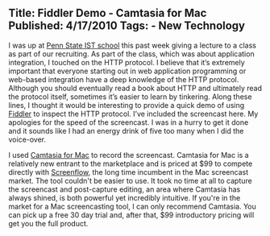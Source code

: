 Title: Fiddler Demo - Camtasia for Mac
Published: 4/17/2010
Tags:
    - New Technology
---
I was up at [Penn State IST school](https://ist.psu.edu/) this past week giving a lecture to a class as part of our recruiting. As part of the class, which was about application integration, I touched on the HTTP protocol. I believe that it’s extremely important that everyone starting out in web application programming or web-based integration have a deep knowledge of the HTTP protocol. Although you should eventually read a book about HTTP and ultimately read the protocol itself, sometimes it’s easier to learn by tinkering. Along these lines, I thought it would be interesting to provide a quick demo of using [Fiddler](https://www.telerik.com/download/fiddler) to inspect the HTTP protocol. I’ve included the screencast here. My apologies for the speed of the screencast. I was in a hurry to get it done and it sounds like I had an energy drink of five too many when I did the voice-over.

I used [Camtasia for Mac](https://www.techsmith.com/video-editor.html) to record the screencast. Camtasia for Mac is a relatively new entrant to the marketplace and is priced at $99 to compete directly with [Screenflow](http://www.telestream.net/screenflow/overview.htm), the long time incumbent in the Mac screencast market. The tool couldn't be easier to use. It took no time at all to capture the screencast and post-capture editing, an area where Camtasia has always shined, is both powerful yet incredibly intuitive. If you're in the market for a Mac screencasting tool, I can only recommend Camtasia. You can pick up a free 30 day trial and, after that, $99 introductory pricing will get you the full product.
